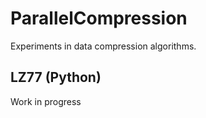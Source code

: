 # ParallelCompression
Experiments in data compression algorithms.

## LZ77 (Python)
Work in progress
